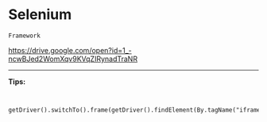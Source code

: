 
# Selenium

`Framework`


https://drive.google.com/open?id=1_-ncwBJed2WomXqv9KVqZIRynadTraNR

****************************************************************
**Tips:**

```Interactuar con los objetos del contenedor


getDriver().switchTo().frame(getDriver().findElement(By.tagName("iframe")));```

